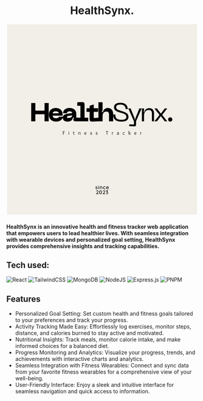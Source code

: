 <h1 align="center"> HealthSynx. </h1>
<p align="center">
  <img src="src/assets/1.png" alt="HealthSynx Logo">
</p>

#### HealthSynx is an innovative health and fitness tracker web application that empowers users to lead healthier lives. With seamless integration with wearable devices and personalized goal setting, HealthSynx provides comprehensive insights and tracking capabilities.

## Tech used: 
![React](https://img.shields.io/badge/react-%2320232a.svg?style=for-the-badge&logo=react&logoColor=%2361DAFB)
![TailwindCSS](https://img.shields.io/badge/tailwindcss-%2338B2AC.svg?style=for-the-badge&logo=tailwind-css&logoColor=white)
![MongoDB](https://img.shields.io/badge/MongoDB-%234ea94b.svg?style=for-the-badge&logo=mongodb&logoColor=white)
![NodeJS](https://img.shields.io/badge/node.js-6DA55F?style=for-the-badge&logo=node.js&logoColor=white)
![Express.js](https://img.shields.io/badge/express.js-%23404d59.svg?style=for-the-badge&logo=express&logoColor=%2361DAFB)
![PNPM](https://img.shields.io/badge/pnpm-%234a4a4a.svg?style=for-the-badge&logo=pnpm&logoColor=f69220)

## Features

- Personalized Goal Setting: Set custom health and fitness goals tailored to your preferences and track your progress.
- Activity Tracking Made Easy: Effortlessly log exercises, monitor steps, distance, and calories burned to stay active and motivated.
- Nutritional Insights: Track meals, monitor calorie intake, and make informed choices for a balanced diet.
- Progress Monitoring and Analytics: Visualize your progress, trends, and achievements with interactive charts and analytics.
- Seamless Integration with Fitness Wearables: Connect and sync data from your favorite fitness wearables for a comprehensive view of your well-being.
- User-Friendly Interface: Enjoy a sleek and intuitive interface for seamless navigation and quick access to information.
